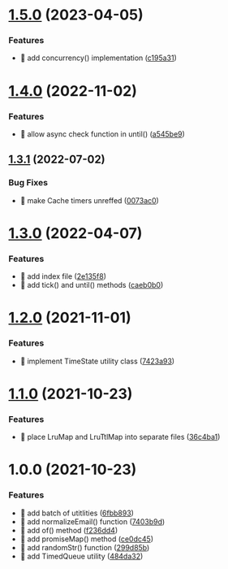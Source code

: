 # [1.5.0](https://github.com/streamich/thingies/compare/v1.4.0...v1.5.0) (2023-04-05)


### Features

* 🎸 add concurrency() implementation ([c195a31](https://github.com/streamich/thingies/commit/c195a318d4736f074d98b3baa265de894cb349dd))

# [1.4.0](https://github.com/streamich/thingies/compare/v1.3.1...v1.4.0) (2022-11-02)


### Features

* 🎸 allow async check function in until() ([a545be9](https://github.com/streamich/thingies/commit/a545be94085b4c223b64ecd143569bc7c0b80529))

## [1.3.1](https://github.com/streamich/thingies/compare/v1.3.0...v1.3.1) (2022-07-02)


### Bug Fixes

* 🐛 make Cache timers unreffed ([0073ac0](https://github.com/streamich/thingies/commit/0073ac0d80488841ecf520a3f0a03a46ff01c6c1))

# [1.3.0](https://github.com/streamich/thingies/compare/v1.2.0...v1.3.0) (2022-04-07)


### Features

* 🎸 add index file ([2e135f8](https://github.com/streamich/thingies/commit/2e135f874a1cf3c7404e2e6cecfacbc5b38858b6))
* 🎸 add tick() and until() methods ([caeb0b0](https://github.com/streamich/thingies/commit/caeb0b0ba1f0b659499e394e43f499e69f53f2bb))

# [1.2.0](https://github.com/streamich/thingies/compare/v1.1.0...v1.2.0) (2021-11-01)


### Features

* 🎸 implement TimeState utility class ([7423a93](https://github.com/streamich/thingies/commit/7423a93412570a983ff1f4ef4cca202ca6401540))

# [1.1.0](https://github.com/streamich/thingies/compare/v1.0.0...v1.1.0) (2021-10-23)


### Features

* 🎸 place LruMap and LruTtlMap into separate files ([36c4ba1](https://github.com/streamich/thingies/commit/36c4ba15d13234bde8f2b4aa62b19fc3ebfab0bb))

# 1.0.0 (2021-10-23)


### Features

* 🎸 add batch of utitlities ([6fbb893](https://github.com/streamich/thingies/commit/6fbb8933b97e9c11a4ca8c36df91ac994eb0f95f))
* 🎸 add normalizeEmail() function ([7403b9d](https://github.com/streamich/thingies/commit/7403b9d72e8536d035c0d75a05220f29743d9054))
* 🎸 add of() method ([f236dd4](https://github.com/streamich/thingies/commit/f236dd4854c2425a91eaa54e77706be6be3834b7))
* 🎸 add promiseMap() method ([ce0dc45](https://github.com/streamich/thingies/commit/ce0dc45bd3e866d0c3fbdd4234c0c4a50d915b75))
* 🎸 add randomStr() function ([299d85b](https://github.com/streamich/thingies/commit/299d85b4291400eff3e1f978aa90964494d468a2))
* 🎸 add TimedQueue utility ([484da32](https://github.com/streamich/thingies/commit/484da32b2822f168f792354e9df9a291875d6300))
